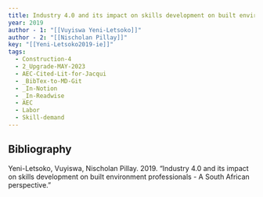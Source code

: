 ```yaml
---
title: Industry 4.0 and its impact on skills development on built environment professionals -  A South African perspective
year: 2019
author - 1: "[[Vuyiswa Yeni-Letsoko]]"
author - 2: "[[Nischolan Pillay]]"
key: "[[Yeni-Letsoko2019-ie]]"
tags:
  - Construction-4
  - 2_Upgrade-MAY-2023
  - AEC-Cited-Lit-for-Jacqui
  - _BibTex-to-MD-Git
  - _In-Notion
  - _In-Readwise
  - AEC
  - Labor
  - Skill-demand
---
```


## Bibliography
Yeni-Letsoko, Vuyiswa, Nischolan Pillay. 2019. “Industry 4.0 and its impact on skills development on built environment professionals -  A South African perspective.”